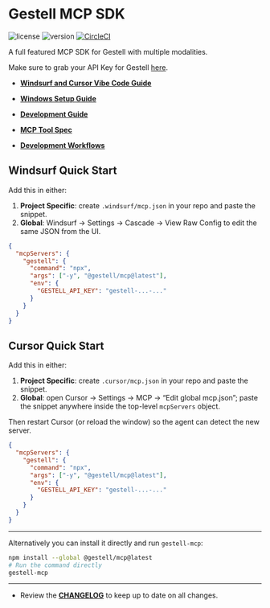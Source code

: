 # Gestell MCP SDK

![license](https://img.shields.io/badge/license-MIT-blue)
![version](https://img.shields.io/badge/version-1.0.1-blue)
[![CircleCI](https://dl.circleci.com/status-badge/img/circleci/7sUmZuDYQ6cd8WbCiCCnfR/HhgpL3FetZmz1eVLbATvDe/tree/master.svg?style=svg)](https://dl.circleci.com/status-badge/redirect/circleci/7sUmZuDYQ6cd8WbCiCCnfR/HhgpL3FetZmz1eVLbATvDe/tree/master)

A full featured MCP SDK for Gestell with multiple modalities.

Make sure to grab your API Key for Gestell [here](https://platform.gestell.ai).

- **[Windsurf and Cursor Vibe Code Guide](./docs/VIBE.md)**

- **[Windows Setup Guide](./docs/WINDOWS.md)**

- **[Development Guide](./docs/DEV.md)**

- **[MCP Tool Spec](./docs/SPEC.md)**

- **[Development Workflows](./docs/demos)**

## Windsurf Quick Start

Add this in either:

1. **Project Specific**: create `.windsurf/mcp.json` in your repo and paste the snippet.
2. **Global**: Windsurf → Settings → Cascade → View Raw Config to edit the same JSON from the UI.

```json
{
  "mcpServers": {
    "gestell": {
      "command": "npx",
      "args": ["-y", "@gestell/mcp@latest"],
      "env": {
        "GESTELL_API_KEY": "gestell-...-..."
      }
    }
  }
}
```

## Cursor Quick Start

Add this in either:

1. **Project Specific**: create `.cursor/mcp.json` in your repo and paste the snippet.
2. **Global**: open Cursor → Settings → MCP → “Edit global mcp.json”; paste the snippet anywhere inside the top-level `mcpServers` object.

Then restart Cursor (or reload the window) so the agent can detect the new server.

```json
{
  "mcpServers": {
    "gestell": {
      "command": "npx",
      "args": ["-y", "@gestell/mcp@latest"],
      "env": {
        "GESTELL_API_KEY": "gestell-...-..."
      }
    }
  }
}
```

---

Alternatively you can install it directly and run `gestell-mcp`:

```bash
npm install --global @gestell/mcp@latest
# Run the command directly
gestell-mcp
```

---

- Review the **[CHANGELOG](./docs/CHANGELOG.md)** to keep up to date on all changes.
